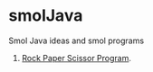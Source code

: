 # smolJava
Smol Java ideas and smol programs

1. [Rock Paper Scissor Program](https://github.com/dhirtiman/smolJava/blob/main/RockPS.javahttps://github.com/dhirtiman/smolJava/blob/main/RockPS.java).
